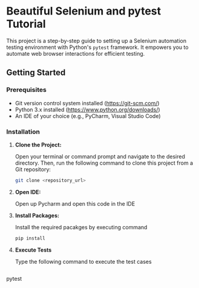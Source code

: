 # Beautiful Selenium and pytest Tutorial

This project is a step-by-step guide to setting up a Selenium automation testing environment with Python's `pytest` framework. It empowers you to automate web browser interactions for efficient testing.

## Getting Started

### Prerequisites

- Git version control system installed (https://git-scm.com/)
- Python 3.x installed (https://www.python.org/downloads/)
- An IDE of your choice (e.g., PyCharm, Visual Studio Code)

### Installation

1. **Clone the Project:**

   Open your terminal or command prompt and navigate to the desired directory. Then, run the following command to clone this project from a Git repository:

   ```bash
   git clone <repository_url>
2. **Open IDE:**

   Open up Pycharm and open this code in the IDE

3. **Install Packages:**

    Install the required pacakges by executing command

   ```bash
   pip install

  4. **Execute Tests**

     Type the following command to execute the test cases

     
     ```bash
   pytest
